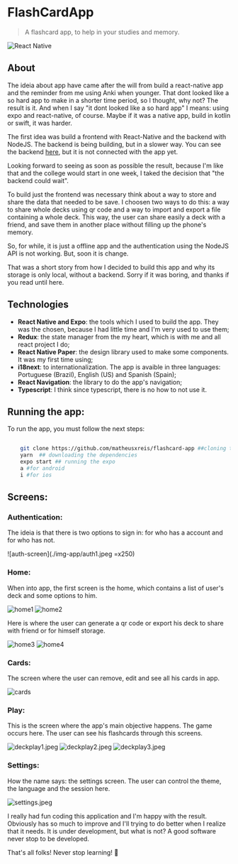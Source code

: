 # FlashCardApp 
> A flashcard app, to help in your studies and memory.


![React Native](https://img.shields.io/badge/react_native-%2320232a.svg?style=for-the-badge&logo=react&logoColor=%2361DAFB)


## About

The ideia about app have came after the will from build a react-native app and the reminder from me using Anki when younger.
That dont looked like a so hard app to make in a shorter time period, so I thought, why not? The result is it. And when I say "it dont looked like a so hard app" I means: using expo and react-native, of course. Maybe if it was a native app, build in kotlin or swift, it was harder.

The first idea was build a frontend with React-Native and the backend with NodeJS. The backend is being building, but in a slower way. You can see the backend [here](https://github.com/matheusxreis/flashcard-api), but it is not connected with the app yet.

Looking forward to seeing as soon as possible the result, because I'm like that and the college would start in one week, I taked the decision that "the backend could wait".

To build just the frontend was necessary think about a way to store and share the data that needed to be save. I choosen two ways to do this: a way to share whole decks using qr code and a way to import and export a file containing a whole deck. This way, the user can share easily a deck with a friend, and save them in another place without filling up the phone's memory.

So, for while, it is just a offline app and the authentication using the NodeJS API is not working. But, soon it is change. 

That was a short story from how I decided to build this app and why its storage is only local, without a backend. Sorry if it was boring, and thanks if you read until here.

## Technologies

- **React Native and Expo**: the tools which I used to build the app. They was the chosen, because I had little time and I'm very used to use them;
- **Redux**: the state manager from the my heart, which is with me and all react project I do;
- **React Native Paper**: the design library used to make some components. It was my first time using;
- **i18next**: to internationalization. The app is avaible in three languages: Portuguese (Brazil), English (US) and Spanish (Spain);
- **React Navigation**: the library to do the app's navigation;
- **Typescript**: I think since typescript, there is no how to not use it.

## Running the app:

To run the app, you must follow the next steps:

```bash
    
    git clone https://github.com/matheusxreis/flashcard-app ##cloning the project
    yarn  ## downloading the dependencies
    expo start ## running the expo 
    a #for android
    i #for ios

```

## Screens:

### Authentication:

The ideia is that there is two options to sign in: for who has a account and for who has not. 

![auth-screen](./img-app/auth1.jpeg =x250)

### Home:

When into app, the first screen is the home, which contains a list of user's deck and some options to him.

![home1](./img-app/home1.jpeg)
![home2](./img-app/home2.jpeg)

Here is where the user can generate a qr code or export his deck to share with friend or for himself storage. 

![home3](./img-app/home3.jpeg)
![home4](./img-app/home4.jpeg)

### Cards:

The screen where the user can remove, edit and see all his cards in app. 

![cards](./img-app/cards1.jpeg)

### Play:

This is the screen where the app's main objective happens. The game occurs here. 
The user can see his flashcards through this screens.

![deckplay1.jpeg](./img-app/deckplay1.jpeg)
![deckplay2.jpeg](./img-app/deckplay1.jpeg)
![deckplay3.jpeg](./img-app/deckplay1.jpeg)

### Settings:

How the name says: the settings screen. The user can control the theme, the language and the session here.

![settings.jpeg](./img-app/settings.jpeg)

 I really had fun coding this application and I'm happy with the result. Obviously has so much to improve and I'll trying to do better when I realize that it needs. It is under development, but what is not? A good software never stop to be developed. 

 That's all folks! Never stop learning! :metal: